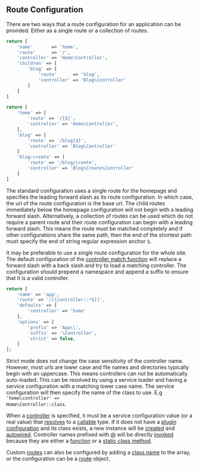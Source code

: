 ## Route Configuration
There are two ways that a route configuration for an application can be provided. Either as a single route or a collection of routes.


```php
return [
    'name'       => 'home',
    'route'      => '/',
    'controller' => 'Home\Controller',
    'children' => [
        'blog' => [
            'route'      => 'blog',
            'controller' => 'Blog\Controller'
        ]
    ]
]
```

```php
return [
    'home' => [
        'route' => '/{$}',
        'controller' => 'Home\Controller',
    ],
    'blog' => [
        'route' => '/blog{$}',
        'controller' => 'Blog\Controller'
    ]
    'blog:create' => [
        'route' => '/blog/create',
        'controller' => 'Blog\Create\Controller'
    ]
]
```


The standard configuration uses a single route for the homepage and specifies the leading forward slash as its route configuration. In which case, the url of the route configuration is the base url. The child routes immediately below the homepage configuration will not begin with a leading forward slash. Alternatively, a collection of routes can be used which do not require a parent route and their route configuration can begin with a leading forward slash. This means the route must be matched completely and if other configurations share the same path, then the end of the shortest path must specify the end of string regular expression anchor <code>$</code>.

It may be preferable to use a single route configuration for the whole site. The default configuration of the [controller match function](https://github.com/mvc5/mvc5/blob/master/src/Route/Match/Controller.php#L196) will replace a forward slash with a back slash and try to load a matching controller. The configuration should prepend a namespace and append a suffix to ensure that it is a valid controller.

```php
return [
    'name' => 'app',
    'route' => '/[{controller::*$}]',
    'defaults' => [
        'controller' => 'home'
    ],
    'options' => [
        'prefix' => 'App\\',
        'suffix' => '\Controller',
        'strict' => false,
    ]    
];
```

Strict mode does not change the case sensitivity of the controller name. However, most urls are lower case and file names and directories typically begin with an uppercase. This means controllers can not be automatically auto-loaded. This can be resolved by using a service loader and having a service configuration with a matching lower case name. The service configuration will then specify the name of the class to use. E.g <code>'home\controller' => Home\Controller::class</code>.

When a [controller](https://github.com/mvc5/mvc5/blob/master/src/Route/Route.php#L55) is specified, it must be a service configuration value (or a real value) that [resolves](https://github.com/mvc5/mvc5/blob/master/src/Resolver/Resolver.php#L572) to a [callable](http://php.net/manual/en/language.types.callable.php) type. If it does not have a [plugin configuration](https://github.com/mvc5/mvc5/blob/master/config/service.php) and its class exists, a new instance will be [created](https://github.com/mvc5/mvc5/blob/master/src/Resolver/Build.php#L124) and [autowired](#autowiring). Controller names prefixed with [@](https://github.com/mvc5/mvc5/blob/master/src/Arg.php#L13) will be directly [invoked](https://github.com/mvc5/mvc5/blob/master/src/Resolver/Resolver.php#L394) because they are either a [function](https://github.com/mvc5/mvc5/blob/master/src/Signal.php#L36) or a [static class method](https://github.com/mvc5/mvc5/blob/master/src/Signal.php#L32).

Custom [routes](https://github.com/mvc5/mvc5/blob/master/src/Route/Route.php) can also be configured by adding a [class name](https://github.com/mvc5/mvc5/blob/master/src/Route/Route.php#L45) to the array, or the configuration can be a [route](https://github.com/mvc5/mvc5/blob/master/src/Route/Route.php) object.
